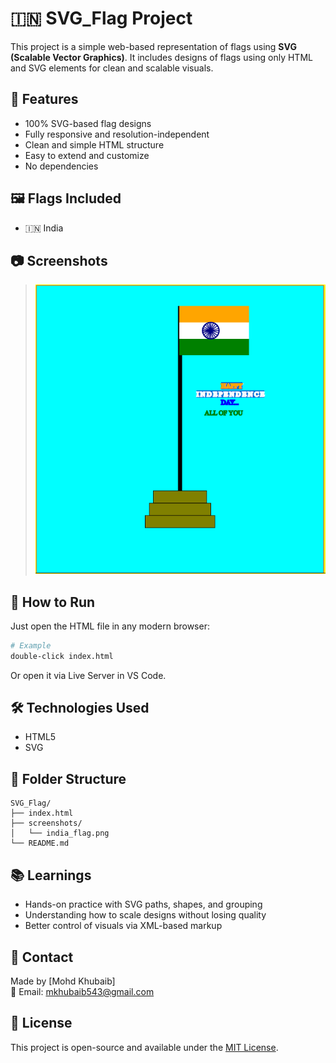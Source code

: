 # 🇮🇳 SVG_Flag Project

This project is a simple web-based representation of flags using **SVG (Scalable Vector Graphics)**. It includes designs of flags using only HTML and SVG elements for clean and scalable visuals.

## 🚩 Features
- 100% SVG-based flag designs
- Fully responsive and resolution-independent
- Clean and simple HTML structure
- Easy to extend and customize
- No dependencies

## 🖼️ Flags Included
- 🇮🇳 India

## 📷 Screenshots
> ![India Flag](/flag.png)

## 🚀 How to Run
Just open the HTML file in any modern browser:
```bash
# Example
double-click index.html
```
Or open it via Live Server in VS Code.

## 🛠️ Technologies Used
- HTML5
- SVG

## 📂 Folder Structure
```
SVG_Flag/
├── index.html
├── screenshots/
│   └── india_flag.png
└── README.md
```

## 📚 Learnings
- Hands-on practice with SVG paths, shapes, and grouping
- Understanding how to scale designs without losing quality
- Better control of visuals via XML-based markup

## 📩 Contact
Made by [Mohd Khubaib]  
📧 Email: mkhubaib543@gmail.com  

## 📄 License
This project is open-source and available under the [MIT License](LICENSE).
